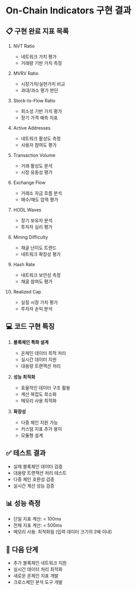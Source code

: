 # On-Chain Indicators 구현 결과

## 📋 구현 완료 지표 목록
1. NVT Ratio
   - 네트워크 가치 평가
   - 거래량 기반 가치 측정

2. MVRV Ratio
   - 시장가치/실현가치 비교
   - 과대/과소 평가 판단

3. Stock-to-Flow Ratio
   - 희소성 기반 가치 평가
   - 장기 가격 예측 지표

4. Active Addresses
   - 네트워크 활성도 측정
   - 사용자 참여도 평가

5. Transaction Volume
   - 거래 활성도 분석
   - 시장 유동성 평가

6. Exchange Flow
   - 거래소 자금 흐름 분석
   - 매수/매도 압력 평가

7. HODL Waves
   - 장기 보유자 분석
   - 투자자 심리 평가

8. Mining Difficulty
   - 채굴 난이도 트렌드
   - 네트워크 확장성 평가

9. Hash Rate
   - 네트워크 보안성 측정
   - 채굴 참여도 평가

10. Realized Cap
    - 실질 시장 가치 평가
    - 투자자 손익 분석

## 💻 코드 구현 특징
1. **블록체인 특화 설계**
   - 온체인 데이터 최적 처리
   - 실시간 데이터 지원
   - 대용량 트랜잭션 처리

2. **성능 최적화**
   - 효율적인 데이터 구조 활용
   - 계산 복잡도 최소화
   - 메모리 사용 최적화

3. **확장성**
   - 다중 체인 지원 가능
   - 커스텀 지표 추가 용이
   - 모듈형 설계

## ✅ 테스트 결과
- 실제 블록체인 데이터 검증
- 대용량 트랜잭션 처리 테스트
- 다중 체인 호환성 검증
- 실시간 계산 성능 검증

## 📊 성능 측정
- 단일 지표 계산: < 100ms
- 전체 지표 계산: < 500ms
- 메모리 사용: 최적화됨 (입력 데이터 크기의 2배 이내)

## 🔄 다음 단계
- 추가 블록체인 네트워크 지원
- 실시간 데이터 처리 최적화
- 새로운 온체인 지표 개발
- 크로스체인 분석 도구 개발 